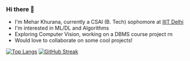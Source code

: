 ### Hi there 👋

- I'm Mehar Khurana, currently a CSAI (B. Tech) sophomore at [IIIT Delhi](https://github.com/IIIT-Delhi)
- I'm interested in ML/DL and Algorithms
- Exploring Computer Vision, working on a DBMS course project rn
- Would love to collaborate on some cool projects!

[![Top Langs](https://github-readme-stats.vercel.app/api/top-langs/?username=meharkhurana03&theme=radical&layout=compact)](https://github.com/anuraghazra/github-readme-stats)
[![GitHub Streak](http://github-readme-streak-stats.herokuapp.com?user=meharkhurana03&theme=radical&date_format=M%20j%5B%2C%20Y%5D)](https://git.io/streak-stats)




<!--
**meharkhurana03/meharkhurana03** is a ✨ _special_ ✨ repository because its `README.md` (this file) appears on your GitHub profile.

Here are some ideas to get you started:

- 🔭 I’m currently working on ...
- 🌱 I’m currently learning ...
- 👯 I’m looking to collaborate on ...
- 🤔 I’m looking for help with ...
- 💬 Ask me about ...
- 📫 How to reach me: ...
- 😄 Pronouns: ...
- ⚡ Fun fact: ...
-->
